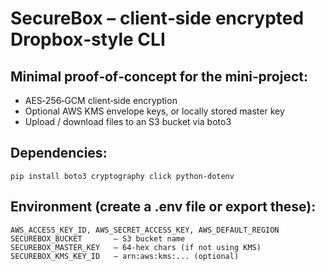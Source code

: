 # SecureBox – client‑side encrypted Dropbox‑style CLI

## Minimal proof‑of‑concept for the mini‑project:
* AES‑256‑GCM client‑side encryption
* Optional AWS KMS envelope keys, or locally stored master key
* Upload / download files to an S3 bucket via boto3

## Dependencies:
    pip install boto3 cryptography click python-dotenv

## Environment (create a .env file or export these):
    AWS_ACCESS_KEY_ID, AWS_SECRET_ACCESS_KEY, AWS_DEFAULT_REGION
    SECUREBOX_BUCKET       – S3 bucket name
    SECUREBOX_MASTER_KEY   – 64‑hex chars (if not using KMS)
    SECUREBOX_KMS_KEY_ID   – arn:aws:kms:... (optional)
